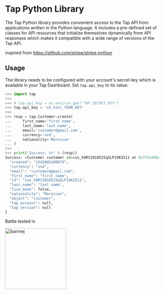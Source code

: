 # Tap Python Library

The Tap Python library provides convenient access to the Tap API from
applications written in the Python language. It includes a pre-defined set of
classes for API resources that initialize themselves dynamically from API
responses which makes it compatible with a wide range of versions of the Tap
API.

inspired from https://github.com/stripe/stripe-python

## Usage

The library needs to be configured with your account's secret key which is
available in your Tap Dashboard. Set `tap.api_key` to its
value:

``` python
>>> import tap
>>>
>>> # tap.api_key = os.environ.get('TAP_SECRET_KEY')
>>> tap.api_key = 'sk_test_YOUR_KEY'
>>>
>>> resp = tap.Customer.create(
...     first_name='first name',
...     last_name='last name',
...     email='customer@gmail.com',
...     currency='usd',
...     nationality='Moroccan'
... )
>>>
>>> print('Success: %r' % (resp))
Success: <Customer customer id=cus_k9RY2018525q5LP1962511 at 0x7f2a495e5990> JSON: {
  "created": "1542605100879",
  "currency": "usd",
  "email": "customer@gmail.com",
  "first_name": "first name",
  "id": "cus_k9RY2018525q5LP1962511",
  "last_name": "last name",
  "live_mode": false,
  "nationality": "Moroccan",
  "object": "customer",
  "tap_account": null,
  "tap_version": null
}
```


Battle tested in

<img src="https://www.barmej.com/press/logo.png" alt="barmej" width="200"/>
 
